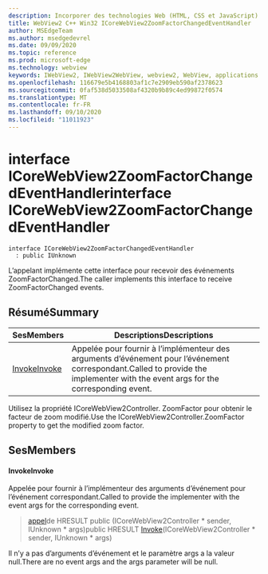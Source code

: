 ```yaml
---
description: Incorporer des technologies Web (HTML, CSS et JavaScript) dans vos applications natives avec le contrôle Microsoft Edge WebView2
title: WebView2 C++ Win32 ICoreWebView2ZoomFactorChangedEventHandler
author: MSEdgeTeam
ms.author: msedgedevrel
ms.date: 09/09/2020
ms.topic: reference
ms.prod: microsoft-edge
ms.technology: webview
keywords: IWebView2, IWebView2WebView, webview2, WebView, applications Win32, Win32, Edge, ICoreWebView2, ICoreWebView2Controller, contrôle de navigateur, html Edge, ICoreWebView2ZoomFactorChangedEventHandler
ms.openlocfilehash: 116679e5b4168803af1c7e2909eb590af2378623
ms.sourcegitcommit: 0faf538d5033508af4320b9b89c4ed99872f0574
ms.translationtype: MT
ms.contentlocale: fr-FR
ms.lasthandoff: 09/10/2020
ms.locfileid: "11011923"
---
```

# <span data-ttu-id="2295f-104">interface ICoreWebView2ZoomFactorChangedEventHandler</span><span class="sxs-lookup"><span data-stu-id="2295f-104">interface ICoreWebView2ZoomFactorChangedEventHandler</span></span> 

```
interface ICoreWebView2ZoomFactorChangedEventHandler
  : public IUnknown
```

<span data-ttu-id="2295f-105">L’appelant implémente cette interface pour recevoir des événements ZoomFactorChanged.</span><span class="sxs-lookup"><span data-stu-id="2295f-105">The caller implements this interface to receive ZoomFactorChanged events.</span></span>

## <span data-ttu-id="2295f-106">Résumé</span><span class="sxs-lookup"><span data-stu-id="2295f-106">Summary</span></span>

 <span data-ttu-id="2295f-107">Ses</span><span class="sxs-lookup"><span data-stu-id="2295f-107">Members</span></span>                        | <span data-ttu-id="2295f-108">Descriptions</span><span class="sxs-lookup"><span data-stu-id="2295f-108">Descriptions</span></span>
--------------------------------|---------------------------------------------
[<span data-ttu-id="2295f-109">Invoke</span><span class="sxs-lookup"><span data-stu-id="2295f-109">Invoke</span></span>](#invoke) | <span data-ttu-id="2295f-110">Appelée pour fournir à l’implémenteur des arguments d’événement pour l’événement correspondant.</span><span class="sxs-lookup"><span data-stu-id="2295f-110">Called to provide the implementer with the event args for the corresponding event.</span></span>

<span data-ttu-id="2295f-111">Utilisez la propriété ICoreWebView2Controller. ZoomFactor pour obtenir le facteur de zoom modifié.</span><span class="sxs-lookup"><span data-stu-id="2295f-111">Use the ICoreWebView2Controller.ZoomFactor property to get the modified zoom factor.</span></span>

## <span data-ttu-id="2295f-112">Ses</span><span class="sxs-lookup"><span data-stu-id="2295f-112">Members</span></span>

#### <span data-ttu-id="2295f-113">Invoke</span><span class="sxs-lookup"><span data-stu-id="2295f-113">Invoke</span></span> 

<span data-ttu-id="2295f-114">Appelée pour fournir à l’implémenteur des arguments d’événement pour l’événement correspondant.</span><span class="sxs-lookup"><span data-stu-id="2295f-114">Called to provide the implementer with the event args for the corresponding event.</span></span>

> <span data-ttu-id="2295f-115">[appel](#invoke)de HRESULT public (ICoreWebView2Controller \* sender, IUnknown \* args)</span><span class="sxs-lookup"><span data-stu-id="2295f-115">public HRESULT [Invoke](#invoke)(ICoreWebView2Controller \* sender, IUnknown \* args)</span></span>

<span data-ttu-id="2295f-116">Il n’y a pas d’arguments d’événement et le paramètre args a la valeur null.</span><span class="sxs-lookup"><span data-stu-id="2295f-116">There are no event args and the args parameter will be null.</span></span>

